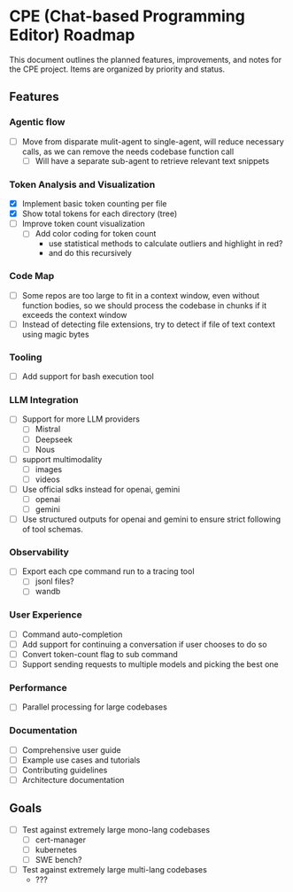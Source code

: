 # CPE (Chat-based Programming Editor) Roadmap

This document outlines the planned features, improvements, and notes for the CPE project. Items are organized by priority and status.

## Features

### Agentic flow
- [ ] Move from disparate mulit-agent to single-agent, will reduce necessary calls, as we can remove the needs codebase function call
  - [ ] Will have a separate sub-agent to retrieve relevant text snippets

### Token Analysis and Visualization
- [x] Implement basic token counting per file
- [x] Show total tokens for each directory (tree)
- [ ] Improve token count visualization
  - [ ] Add color coding for token count
    - use statistical methods to calculate outliers and highlight in red?
    - and do this recursively

### Code Map
- [ ] Some repos are too large to fit in a context window, even without function bodies, so we should process the codebase in chunks if it exceeds the context window
- [ ] Instead of detecting file extensions, try to detect if file of text context using magic bytes

### Tooling
- [ ] Add support for bash execution tool

### LLM Integration
- [ ] Support for more LLM providers
  - [ ] Mistral
  - [ ] Deepseek
  - [ ] Nous
- [ ] support multimodality
  - [ ] images
  - [ ] videos
- [ ] Use official sdks instead for openai, gemini
  - [ ] openai
  - [ ] gemini
- [ ] Use structured outputs for openai and gemini to ensure strict following of tool schemas.

### Observability
- [ ] Export each cpe command run to a tracing tool
  - [ ] jsonl files?
  - [ ] wandb

### User Experience
- [ ] Command auto-completion
- [ ] Add support for continuing a conversation if user chooses to do so
- [ ] Convert token-count flag to sub command
- [ ] Support sending requests to multiple models and picking the best one

### Performance
- [ ] Parallel processing for large codebases

### Documentation
- [ ] Comprehensive user guide
- [ ] Example use cases and tutorials
- [ ] Contributing guidelines
- [ ] Architecture documentation

## Goals

- [ ] Test against extremely large mono-lang codebases
  - [ ] cert-manager
  - [ ] kubernetes
  - [ ] SWE bench?
- [ ] Test against extremely large multi-lang codebases
  - ???